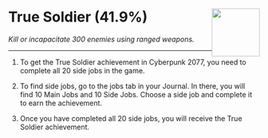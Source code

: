 # True Soldier (41.9%) <img style="float: right;" src="https://cdn.akamai.steamstatic.com/steamcommunity/public/images/apps/1091500/2f63e6b9c0774f8f63b9f053ba9ec145e90c678c.jpg" width="96" height="96">

_Kill or incapacitate 300 enemies using ranged weapons._

---

1. To get the True Soldier achievement in Cyberpunk 2077, you need to complete all 20 side jobs in the game. 

2. To find side jobs, go to the jobs tab in your Journal. In there, you will find 10 Main Jobs and 10 Side Jobs. Choose a side job and complete it to earn the achievement. 

3. Once you have completed all 20 side jobs, you will receive the True Soldier achievement.